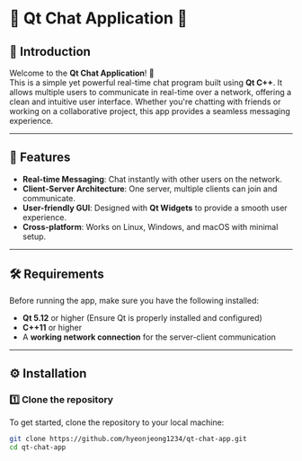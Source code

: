 # 🌟 Qt Chat Application 🌟

## 💬 Introduction
Welcome to the **Qt Chat Application**! 🎉  
This is a simple yet powerful real-time chat program built using **Qt C++**. It allows multiple users to communicate in real-time over a network, offering a clean and intuitive user interface. Whether you're chatting with friends or working on a collaborative project, this app provides a seamless messaging experience.

---

## 🚀 Features
- **Real-time Messaging**: Chat instantly with other users on the network.
- **Client-Server Architecture**: One server, multiple clients can join and communicate.
- **User-friendly GUI**: Designed with **Qt Widgets** to provide a smooth user experience.
- **Cross-platform**: Works on Linux, Windows, and macOS with minimal setup.

---

## 🛠 Requirements
Before running the app, make sure you have the following installed:

- **Qt 5.12** or higher (Ensure Qt is properly installed and configured)
- **C++11** or higher
- A **working network connection** for the server-client communication

---

## ⚙️ Installation

### 1️⃣ Clone the repository
To get started, clone the repository to your local machine:
```bash
git clone https://github.com/hyeonjeong1234/qt-chat-app.git
cd qt-chat-app
